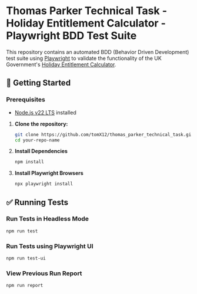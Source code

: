 # Thomas Parker Technical Task - Holiday Entitlement Calculator - Playwright BDD Test Suite
This repository contains an automated BDD (Behavior Driven Development) test suite using [Playwright](https://playwright.dev/) to validate the functionality of the UK Government's [Holiday Entitlement Calculator](https://www.gov.uk/calculate-your-holiday-entitlement).

## 🚀 Getting Started

### Prerequisites

- [Node.js v22 LTS](https://nodejs.org/en/download/) installed
1. **Clone the repository:**
   ```bash
   git clone https://github.com/tomX12/thomas_parker_technical_task.git
   cd your-repo-name

2. **Install Dependencies**
   ```bash
   npm install

4. **Install Playwright Browsers**
   ```bash
   npx playwright install

## ✅ Running Tests

### Run Tests in Headless Mode
```bash
npm run test
```

### Run Tests using Playwright UI
```bash
npm run test-ui
```

### View Previous Run Report
```bash
npm run report
```

